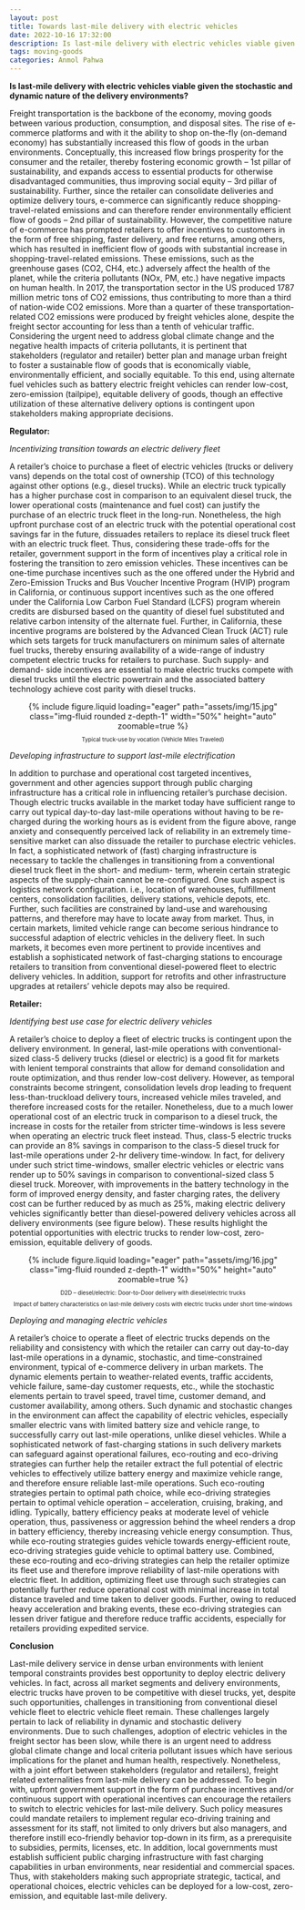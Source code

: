 ```yaml
---
layout: post
title: Towards last-mile delivery with electric vehicles
date: 2022-10-16 17:32:00
description: Is last-mile delivery with electric vehicles viable given the stochastic and dynamic nature of the delivery environments?
tags: moving-goods
categories: Anmol Pahwa
---
```


**Is last-mile delivery with electric vehicles viable given the stochastic and dynamic nature of the delivery environments?**

Freight transportation is the backbone of the economy, moving goods between various production, consumption, and disposal sites. The rise of e-commerce platforms and with it the ability to shop on-the-fly (on-demand economy) has substantially increased this flow of goods in the urban environments. Conceptually, this increased flow brings prosperity for the consumer and the retailer, thereby fostering economic growth – 1st pillar of sustainability, and expands access to essential products for otherwise disadvantaged communities, thus improving social equity – 3rd pillar of sustainability. Further, since the retailer can consolidate deliveries and optimize delivery tours, e-commerce can significantly reduce shopping-travel-related emissions and can therefore render environmentally efficient flow of goods – 2nd pillar of sustainability. However, the competitive nature of e-commerce has prompted retailers to offer incentives to customers in the form of free shipping, faster delivery, and free returns, among others, which has resulted in inefficient flow of goods with substantial increase in shopping-travel-related emissions. These emissions, such as the greenhouse gases (CO2, CH4, etc.) adversely affect the health of the planet, while the criteria pollutants (NOx, PM, etc.) have negative impacts on human health. In 2017, the transportation sector in the US produced 1787 million metric tons of CO2 emissions, thus contributing to more than a third of nation-wide CO2 emissions. More than a quarter of these transportation-related CO2 emissions were produced by freight vehicles alone, despite the freight sector accounting for less than a tenth of vehicular traffic. Considering the urgent need to address global climate change and the negative health impacts of criteria pollutants, it is pertinent that stakeholders (regulator and retailer) better plan and manage urban freight to foster a sustainable flow of goods that is economically viable, environmentally efficient, and socially equitable. To this end, using alternate fuel vehicles such as battery electric freight vehicles can render low-cost, zero-emission (tailpipe), equitable delivery of goods, though an effective utilization of these alternative delivery options is contingent upon stakeholders making appropriate decisions.

**Regulator:**

_Incentivizing transition towards an electric delivery fleet_

A retailer’s choice to purchase a fleet of electric vehicles (trucks or delivery vans) depends on the total cost of ownership (TCO) of this technology against other options (e.g., diesel trucks). While an electric truck typically has a higher purchase cost in comparison to an equivalent diesel truck, the lower operational costs (maintenance and fuel cost) can justify the purchase of an electric truck fleet in the long-run. Nonetheless, the high upfront purchase cost of an electric truck with the potential operational cost savings far in the future, dissuades retailers to replace its diesel truck fleet with an electric truck fleet. Thus, considering these trade-offs for the retailer, government support in the form of incentives play a critical role in fostering the transition to zero emission vehicles. These incentives can be one-time purchase incentives such as the one offered under the Hybrid and Zero-Emission Trucks and Bus Voucher Incentive Program (HVIP) program in California, or continuous support incentives such as the one offered under the California Low Carbon Fuel Standard (LCFS) program wherein credits are disbursed based on the quantity of diesel fuel substituted and relative carbon intensity of the alternate fuel. Further, in California, these incentive programs are bolstered by the Advanced Clean Truck (ACT) rule which sets targets for truck manufacturers on minimum sales of alternate fuel trucks, thereby ensuring availability of a wide-range of industry competent electric trucks for retailers to purchase. Such supply- and demand- side incentives are essential to make electric trucks compete with diesel trucks until the electric powertrain and the associated battery technology achieve cost parity with diesel trucks.

<div class="row mt-3" style="text-align: center">
    <div class="col-sm mt-3 mt-md-0">
        {% include figure.liquid loading="eager" path="assets/img/15.jpg" class="img-fluid rounded z-depth-1" width="50%" height="auto" zoomable=true %}
    </div>
</div>
<p style="font-size:0.7em; text-align: center">Typical truck-use by vocation (Vehicle Miles Traveled)</p>

_Developing infrastructure to support last-mile electrification_

In addition to purchase and operational cost targeted incentives, government and other agencies support through public charging infrastructure has a critical role in influencing retailer’s purchase decision. Though electric trucks available in the market today have sufficient range to carry out typical day-to-day last-mile operations without having to be re-charged during the working hours as is evident from the figure above, range anxiety and consequently perceived lack of reliability in an extremely time-sensitive market can also dissuade the retailer to purchase electric vehicles. In fact, a sophisticated network of (fast) charging infrastructure is necessary to tackle the challenges in transitioning from a conventional diesel truck fleet in the short- and medium- term, wherein certain strategic aspects of the supply-chain cannot be re-configured. One such aspect is logistics network configuration. i.e., location of warehouses, fulfillment centers, consolidation facilities, delivery stations, vehicle depots, etc. Further, such facilities are constrained by land-use and warehousing patterns, and therefore may have to locate away from market. Thus, in certain markets, limited vehicle range can become serious hindrance to successful adaption of electric vehicles in the delivery fleet. In such markets, it becomes even more pertinent to provide incentives and establish a sophisticated network of fast-charging stations to encourage retailers to transition from conventional diesel-powered fleet to electric delivery vehicles. In addition, support for retrofits and other infrastructure upgrades at retailers’ vehicle depots may also be required.

**Retailer:**

_Identifying best use case for electric delivery vehicles_

A retailer’s choice to deploy a fleet of electric trucks is contingent upon the delivery environment. In general, last-mile operations with conventional-sized class-5 delivery trucks (diesel or electric) is a good fit for markets with lenient temporal constraints that allow for demand consolidation and route optimization, and thus render low-cost delivery. However, as temporal constraints become stringent, consolidation levels drop leading to frequent less-than-truckload delivery tours, increased vehicle miles traveled, and therefore increased costs for the retailer. Nonetheless, due to a much lower operational cost of an electric truck in comparison to a diesel truck, the increase in costs for the retailer from stricter time-windows is less severe when operating an electric truck fleet instead. Thus, class-5 electric trucks can provide an 8% savings in comparison to the class-5 diesel truck for last-mile operations under 2-hr delivery time-window. In fact, for delivery under such strict time-windows, smaller electric vehicles or electric vans render up to 50% savings in comparison to conventional-sized class 5 diesel truck. Moreover, with improvements in the battery technology in the form of improved energy density, and faster charging rates, the delivery cost can be further reduced by as much as 25%, making electric delivery vehicles significantly better than diesel-powered delivery vehicles across all delivery environments (see figure below). These results highlight the potential opportunities with electric trucks to render low-cost, zero-emission, equitable delivery of goods.

<div class="row mt-3" style="text-align: center">
    <div class="col-sm mt-3 mt-md-0">
        {% include figure.liquid loading="eager" path="assets/img/16.jpg" class="img-fluid rounded z-depth-1" width="50%" height="auto" zoomable=true %}
    </div>
</div>
<p style="font-size:0.7em; text-align: center">D2D – diesel/electric: Door-to-Door delivery with diesel/electric trucks</p>
<p style="font-size:0.7em; text-align: center">Impact of battery characteristics on last-mile delivery costs with electric trucks under short time-windows</p>

_Deploying and managing electric vehicles_

A retailer’s choice to operate a fleet of electric trucks depends on the reliability and consistency with which the retailer can carry out day-to-day last-mile operations in a dynamic, stochastic, and time-constrained environment, typical of e-commerce delivery in urban markets. The dynamic elements pertain to weather-related events, traffic accidents, vehicle failure, same-day customer requests, etc., while the stochastic elements pertain to travel speed, travel time, customer demand, and customer availability, among others. Such dynamic and stochastic changes in the environment can affect the capability of electric vehicles, especially smaller electric vans with limited battery size and vehicle range, to successfully carry out last-mile operations, unlike diesel vehicles. While a sophisticated network of fast-charging stations in such delivery markets can safeguard against operational failures, eco-routing and eco-driving strategies can further help the retailer extract the full potential of electric vehicles to effectively utilize battery energy and maximize vehicle range, and therefore ensure reliable last-mile operations. Such eco-routing strategies pertain to optimal path choice, while eco-driving strategies pertain to optimal vehicle operation – acceleration, cruising, braking, and idling. Typically, battery efficiency peaks at moderate level of vehicle operation, thus, passiveness or aggression behind the wheel renders a drop in battery efficiency, thereby increasing vehicle energy consumption. Thus, while eco-routing strategies guides vehicle towards energy-efficient route, eco-driving strategies guide vehicle to optimal battery use. Combined, these eco-routing and eco-driving strategies can help the retailer optimize its fleet use and therefore improve reliability of last-mile operations with electric fleet. In addition, optimizing fleet use through such strategies can potentially further reduce operational cost with minimal increase in total distance traveled and time taken to deliver goods. Further, owing to reduced heavy acceleration and braking events, these eco-driving strategies can lessen driver fatigue and therefore reduce traffic accidents, especially for retailers providing expedited service.

**Conclusion**

Last-mile delivery service in dense urban environments with lenient temporal constraints provides best opportunity to deploy electric delivery vehicles. In fact, across all market segments and delivery environments, electric trucks have proven to be competitive with diesel trucks, yet, despite such opportunities, challenges in transitioning from conventional diesel vehicle fleet to electric vehicle fleet remain. These challenges largely pertain to lack of reliability in dynamic and stochastic delivery environments. Due to such challenges, adoption of electric vehicles in the freight sector has been slow, while there is an urgent need to address global climate change and local criteria pollutant issues which have serious implications for the planet and human health, respectively. Nonetheless, with a joint effort between stakeholders (regulator and retailers), freight related externalities from last-mile delivery can be addressed. To begin with, upfront government support in the form of purchase incentives and/or continuous support with operational incentives can encourage the retailers to switch to electric vehicles for last-mile delivery. Such policy measures could mandate retailers to implement regular eco-driving training and assessment for its staff, not limited to only drivers but also managers, and therefore instill eco-friendly behavior top-down in its firm, as a prerequisite to subsidies, permits, licenses, etc. In addition, local governments must establish sufficient public charging infrastructure with fast charging capabilities in urban environments, near residential and commercial spaces. Thus, with stakeholders making such appropriate strategic, tactical, and operational choices, electric vehicles can be deployed for a low-cost, zero-emission, and equitable last-mile delivery.
